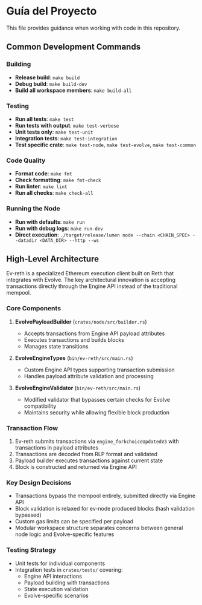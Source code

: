 # Guía del Proyecto

This file provides guidance when working with code in this repository.

## Common Development Commands

### Building
- **Release build**: `make build`
- **Debug build**: `make build-dev`
- **Build all workspace members**: `make build-all`

### Testing
- **Run all tests**: `make test`
- **Run tests with output**: `make test-verbose`
- **Unit tests only**: `make test-unit`
- **Integration tests**: `make test-integration`
- **Test specific crate**: `make test-node`, `make test-evolve`, `make test-common`

### Code Quality
- **Format code**: `make fmt`
- **Check formatting**: `make fmt-check`
- **Run linter**: `make lint`
- **Run all checks**: `make check-all`

### Running the Node
- **Run with defaults**: `make run`
- **Run with debug logs**: `make run-dev`
- **Direct execution**: `./target/release/lumen node --chain <CHAIN_SPEC> --datadir <DATA_DIR> --http --ws`

## High-Level Architecture

Ev-reth is a specialized Ethereum execution client built on Reth that integrates with Evolve. The key architectural innovation is accepting transactions directly through the Engine API instead of the traditional mempool.

### Core Components

1. **EvolvePayloadBuilder** (`crates/node/src/builder.rs`)
   - Accepts transactions from Engine API payload attributes
   - Executes transactions and builds blocks
   - Manages state transitions

2. **EvolveEngineTypes** (`bin/ev-reth/src/main.rs`)
   - Custom Engine API types supporting transaction submission
   - Handles payload attribute validation and processing

3. **EvolveEngineValidator** (`bin/ev-reth/src/main.rs`)
   - Modified validator that bypasses certain checks for Evolve compatibility
   - Maintains security while allowing flexible block production

### Transaction Flow
1. Ev-reth submits transactions via `engine_forkchoiceUpdatedV3` with transactions in payload attributes
2. Transactions are decoded from RLP format and validated
3. Payload builder executes transactions against current state
4. Block is constructed and returned via Engine API

### Key Design Decisions
- Transactions bypass the mempool entirely, submitted directly via Engine API
- Block validation is relaxed for ev-node produced blocks (hash validation bypassed)
- Custom gas limits can be specified per payload
- Modular workspace structure separates concerns between general node logic and Evolve-specific features

### Testing Strategy
- Unit tests for individual components
- Integration tests in `crates/tests/` covering:
  - Engine API interactions
  - Payload building with transactions
  - State execution validation
  - Evolve-specific scenarios
